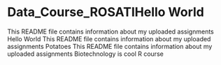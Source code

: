 # Data_Course_ROSATIHello World
This README file contains information about my uploaded assignments
Hello World
This README file contains information about my uploaded assignments
Potatoes
This README file contains information about my uploaded assignments
Biotechnology is cool
R course
